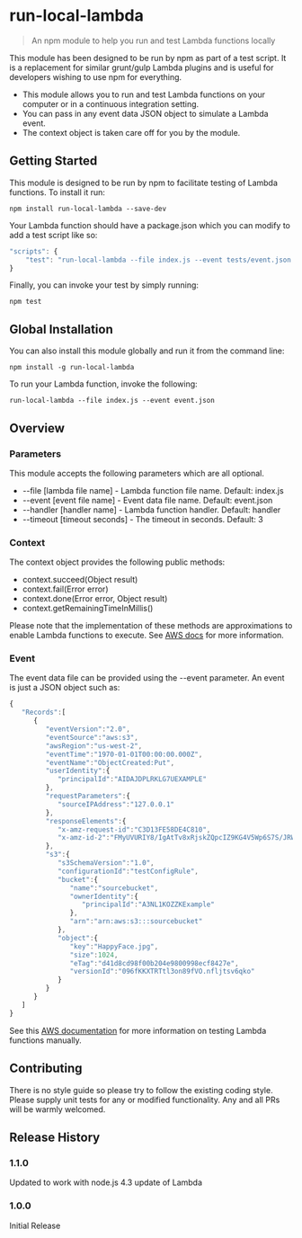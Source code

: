 # run-local-lambda
> An npm module to help you run and test Lambda functions locally

This module has been designed to be run by npm as part of a test script. It is a replacement for similar grunt/gulp Lambda plugins and is useful for developers wishing to use npm for everything.

* This module allows you to run and test Lambda functions on your computer or in a continuous integration setting.
* You can pass in any event data JSON object to simulate a Lambda event.
* The context object is taken care off for you by the module.

## Getting Started
This module is designed to be run by npm to facilitate testing of Lambda functions. To install it run:

```shell
npm install run-local-lambda --save-dev
```

Your Lambda function should have a package.json which you can modify to add a test script like so:

```js
"scripts": {
    "test": "run-local-lambda --file index.js --event tests/event.json --timeout 3"
}
```

Finally, you can invoke your test by simply running:

```shell
npm test
```

## Global Installation

You can also install this module globally and run it from the command line:

```shell
npm install -g run-local-lambda
```


To run your Lambda function, invoke the following:
```shell
run-local-lambda --file index.js --event event.json
```

## Overview
### Parameters
This module accepts the following parameters which are all optional.

* --file [lambda file name] 	- Lambda function file name. Default: index.js
* --event [event file name] 	- Event data file name. Default: event.json
* --handler [handler name]  	- Lambda function handler. Default: handler
* --timeout [timeout seconds] 	- The timeout in seconds. Default: 3

### Context
The context object provides the following public methods:
* context.succeed(Object result)
* context.fail(Error error)
* context.done(Error error, Object result)
* context.getRemainingTimeInMillis()

Please note that the implementation of these methods are approximations to enable Lambda functions to execute.
See [AWS docs](http://docs.aws.amazon.com/lambda/latest/dg/nodejs-prog-model-context.html) for more information.  

### Event
The event data file can be provided using the --event parameter. An event is just a JSON object such as:

```js
{  
   "Records":[  
      {  
         "eventVersion":"2.0",
         "eventSource":"aws:s3",
         "awsRegion":"us-west-2",
         "eventTime":"1970-01-01T00:00:00.000Z",
         "eventName":"ObjectCreated:Put",
         "userIdentity":{  
            "principalId":"AIDAJDPLRKLG7UEXAMPLE"
         },
         "requestParameters":{  
            "sourceIPAddress":"127.0.0.1"
         },
         "responseElements":{  
            "x-amz-request-id":"C3D13FE58DE4C810",
            "x-amz-id-2":"FMyUVURIY8/IgAtTv8xRjskZQpcIZ9KG4V5Wp6S7S/JRWeUWerMUE5JgHvANOjpD"
         },
         "s3":{  
            "s3SchemaVersion":"1.0",
            "configurationId":"testConfigRule",
            "bucket":{  
               "name":"sourcebucket",
               "ownerIdentity":{  
                  "principalId":"A3NL1KOZZKExample"
               },
               "arn":"arn:aws:s3:::sourcebucket"
            },
            "object":{  
               "key":"HappyFace.jpg",
               "size":1024,
               "eTag":"d41d8cd98f00b204e9800998ecf8427e",
               "versionId":"096fKKXTRTtl3on89fVO.nfljtsv6qko"
            }
         }
      }
   ]
}
```

See this [AWS documentation](http://docs.aws.amazon.com/lambda/latest/dg/with-s3-example-upload-deployment-pkg.html) for more information on testing Lambda functions manually.

## Contributing
There is no style guide so please try to follow the existing coding style. Please supply unit tests for any or modified functionality. Any and all PRs will be warmly welcomed.

## Release History
### 1.1.0
Updated to work with node.js 4.3 update of Lambda

### 1.0.0
Initial Release
